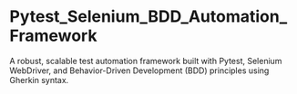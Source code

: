 # Pytest_Selenium_BDD_Automation_Framework
A robust, scalable test automation framework built with Pytest, Selenium WebDriver, and Behavior-Driven Development (BDD) principles using Gherkin syntax.
